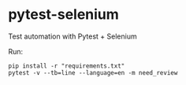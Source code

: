 # pytest-selenium

Test automation with Pytest + Selenium

Run:

    pip install -r "requirements.txt"
    pytest -v --tb=line --language=en -m need_review
